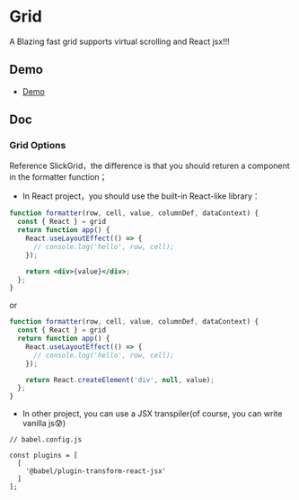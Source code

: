 # Grid

A Blazing fast grid supports virtual scrolling and React jsx!!!

## Demo
- [Demo](https://waisiukei.github.io/grid/)

## Doc
###  Grid Options
Reference SlickGrid，the difference is that you should returen a component in the formatter function；
- In React project，you should use the built-in React-like library：

```jsx
function formatter(row, cell, value, columnDef, dataContext) {
  const { React } = grid
  return function app() {
    React.useLayoutEffect(() => {
      // console.log('hello', row, cell);
    });

    return <div>{value}</div>;
  };
}
```

or

```js
function formatter(row, cell, value, columnDef, dataContext) {
  const { React } = grid
  return function app() {
    React.useLayoutEffect(() => {
      // console.log('hello', row, cell);
    });

    return React.createElement('div', null, value);
  };
}
```

- In other project, you can use a JSX transpiler(of course, you can write vanilla js😰)

```
// babel.config.js

const plugins = [
  [
    '@babel/plugin-transform-react-jsx'
  ]
];

```


